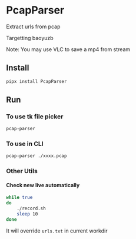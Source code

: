 # PcapParser

Extract urls from pcap

Targetting baoyuzb

Note: You may use VLC to save a mp4 from stream

## Install

```bash
pipx install PcapParser
```

## Run

### To use tk file picker

```bash
pcap-parser
```

### To use in CLI

```bash
pcap-parser ./xxxx.pcap
```

### Other Utils

#### Check new live automatically

```bash
while true
do
    ./record.sh
    sleep 10
done
```

It will override `urls.txt` in current workdir
